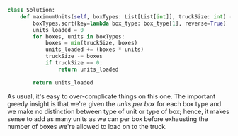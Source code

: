 ```python
class Solution:
    def maximumUnits(self, boxTypes: List[List[int]], truckSize: int) -> int:
        boxTypes.sort(key=lambda box_type: box_type[1], reverse=True)
        units_loaded = 0
        for boxes, units in boxTypes:
            boxes = min(truckSize, boxes)
            units_loaded += (boxes * units)
            truckSize -= boxes
            if truckSize == 0:
                return units_loaded
            
        return units_loaded
```

As usual, it's easy to over-complicate things on this one. The important greedy insight is that we're given the *units per box* for each box type and we make no distinction between type of unit or type of box; hence, it makes sense to add as many units as we can per box before exhausting the number of boxes we're allowed to load on to the truck.